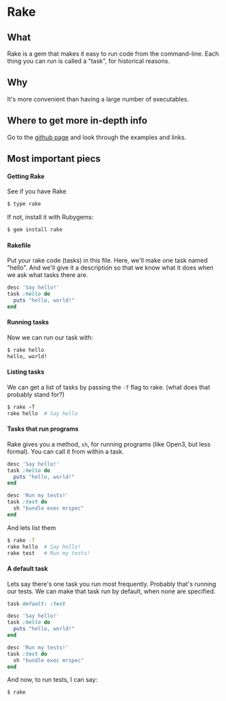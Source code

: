 Rake
====

What
----

Rake is a gem that makes it easy to
run code from the command-line.
Each thing you can run is called a "task",
for historical reasons.


Why
---

It's more convenient than having
a large number of executables.


Where to get more in-depth info
-------------------------------

Go to the [github page](https://github.com/ruby/rake)
and look through the examples and links.


Most important piecs
--------------------

#### Getting Rake

See if you have Rake

```sh
$ type rake
```

If not, install it with Rubygems:

```sh
$ gem install rake
```


#### Rakefile

Put your rake code (tasks) in this file.
Here, we'll make one task named "hello".
And we'll give it a description so that
we know what it does when we ask what tasks there are.

```ruby
desc 'Say hello!'
task :hello do
  puts "hello, world!"
end
```


#### Running tasks

Now we can run our task with:

```sh
$ rake hello
hello, world!
```


#### Listing tasks

We can get a list of tasks by passing the `-T` flag to rake.
(what does that probably stand for?)

```ruby
$ rake -T
rake hello  # Say hello
```


#### Tasks that run programs

Rake gives you a method, `sh`, for running programs
(like Open3, but less formal). You can call it from
within a task.

```ruby
desc 'Say hello!'
task :hello do
  puts "hello, world!"
end

desc 'Run my tests!'
task :test do
  sh "bundle exec mrspec"
end
```

And lets list them

```sh
$ rake -T
rake hello  # Say hello!
rake test   # Run my tests!
```


#### A default task

Lets say there's one task you run most frequently.
Probably that's running our tests. We can make that
task run by default, when none are specified.

```ruby
task default: :test

desc 'Say hello!'
task :hello do
  puts "hello, world!"
end

desc 'Run my tests!'
task :test do
  sh "bundle exec mrspec"
end
```

And now, to run tests, I can say:

```sh
$ rake
```
